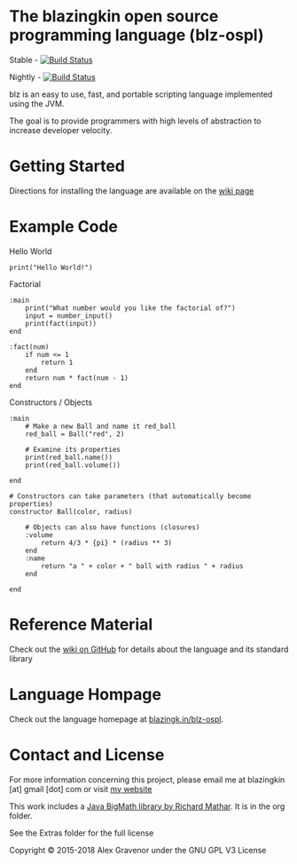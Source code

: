 ﻿The blazingkin open source programming language (blz-ospl)
===

Stable - [![Build Status](https://travis-ci.org/blazingkin/blz-ospl.svg?branch=master)](https://travis-ci.org/blazingkin/blz-ospl)

Nightly - [![Build Status](https://travis-ci.org/blazingkin/blz-ospl.svg?branch=v2.5)](https://travis-ci.org/blazingkin/blz-ospl/branches)

blz is an easy to use, fast, and portable scripting language implemented using the JVM.

The goal is to provide programmers with high levels of abstraction to increase developer velocity.

Getting Started
====

Directions for installing the language are available on the [wiki page](https://github.com/blazingkin/blz-ospl/wiki/Installation)


Example Code
====

Hello World
```
print("Hello World!")
```

Factorial
```
:main
	print("What number would you like the factorial of?")
	input = number_input()
	print(fact(input))
end

:fact(num)
	if num <= 1
		return 1
	end
	return num * fact(num - 1)
end
```

Constructors / Objects
```
:main
	# Make a new Ball and name it red_ball
	red_ball = Ball("red", 2)
	
	# Examine its properties
	print(red_ball.name())
	print(red_ball.volume())
	
end

# Constructors can take parameters (that automatically become properties)
constructor Ball(color, radius)
	
	# Objects can also have functions (closures)
	:volume
		return 4/3 * {pi} * (radius ** 3)
	end
	:name
		return "a " + color + " ball with radius " + radius
	end
	
end
```


Reference Material
====

Check out the [wiki on GitHub](https://github.com/blazingkin/blz-ospl/wiki) for details about the language and its standard library


Language Hompage
===

Check out the language homepage at [blazingk.in/blz-ospl](http://blazingk.in/blz-ospl).

Contact and License
===
For more information concerning this project, please email me at blazingkin [at] gmail [dot] com or visit [my website](http://www.blazingk.in/)

This work includes a [Java BigMath library by Richard Mathar](https://arxiv.org/abs/0908.3030v3). It is in the org folder.

See the Extras folder for the full license

Copyright © 2015-2018 Alex Gravenor under the GNU GPL V3 License
